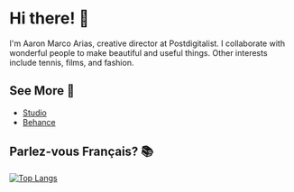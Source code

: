 # Hi there! 👋

I'm Aaron Marco Arias, creative director at Postdigitalist.
I collaborate with wonderful people to make beautiful and useful things.
Other interests include tennis, films,  and fashion. 

## See More 🔎
- [Studio](http://postdigitalist.xyz)
- [Behance](https://www.behance.net/aaronmarcoarias)

## Parlez-vous Français? 📚
[![Top Langs](https://github-readme-stats.vercel.app/api/top-langs/?username=postdigitalist&layout=compact)](https://github.com/postdigitalist/github-readme-stats)
